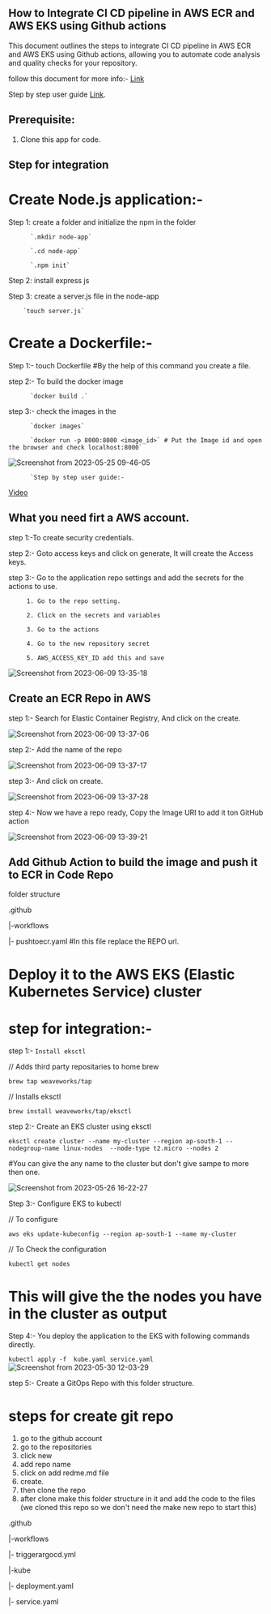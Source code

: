 ## How to Integrate CI CD pipeline in AWS ECR and AWS EKS using Github actions

This document outlines the steps to integrate CI CD pipeline in AWS ECR and AWS EKS using Github actions, allowing you to automate code analysis and quality checks for your repository.

follow this document for more info:- [Link](https://towardsaws.com/containerize-node-js-a25b7e9a1e85)

Step by step user guide [Link](https://drive.google.com/file/d/15imowp0o8a4CiGpMJIIFTI2Mbvm60vRS/view?usp=sharing).

## Prerequisite:
 
 1. Clone this app for code.
 

## Step for integration

# Create Node.js application:- 

Step 1: create a folder and initialize the npm in the folder

          `.mkdir node-app`
          
          `.cd node-app`
          
          `.npm init`
Step 2: install express js

Step 3: create a server.js file in the node-app 
        
        `touch server.js`
        
# Create a Dockerfile:-

Step 1:- touch Dockerfile #By the help of this command you create a file.

step 2:- To build the docker image
          
          `docker build .`

step 3:- check the images in the
          
          `docker images`
          
          `docker run -p 8000:8000 <image_id>` # Put the Image id and open the browser and check localhost:8000`
          
 ![Screenshot from 2023-05-25 09-46-05](https://github.com/gautam0101/Github-action/assets/101164301/39b86115-15a5-488f-9409-3b95c19b4b49)


          `Step by step user guide:-
 [Video](https://drive.google.com/file/d/1yyKyseGE_N07ogGZcP55pBE7Aod8CgRs/view?usp=sharing)


## What you need firt a AWS account.

step 1:-To create security credentials.

step 2:- Goto access keys and click on generate, It will create the Access keys.

step 3:- Go to the application repo settings and add the secrets for the actions to use.
         
         1. Go to the repo setting.
         
         2. Click on the secrets and variables
         
         3. Go to the actions
         
         4. Go to the new repository secret
         
         5. AWS_ACCESS_KEY_ID add this and save
           
  ![Screenshot from 2023-06-09 13-35-18](https://github.com/gautam0101/Github-action/assets/101164301/9075ef95-5056-487a-8c84-d400a8b91a7d)



## Create an ECR Repo in AWS

step 1:- Search for Elastic Container Registry, And click on the create.
 
 ![Screenshot from 2023-06-09 13-37-06](https://github.com/gautam0101/Github-action/assets/101164301/6ca0e1cf-403b-4f13-9424-de40c9aac3b1)


step 2:- Add the name of the repo

![Screenshot from 2023-06-09 13-37-17](https://github.com/gautam0101/Github-action/assets/101164301/63bcc7ab-155e-4bc1-8d31-5d72e26c30ee)


step 3:- And click on create.

![Screenshot from 2023-06-09 13-37-28](https://github.com/gautam0101/Github-action/assets/101164301/4d6c39cc-1a5c-42b5-afab-ee169daa1b13)


step 4:- Now we have a repo ready, Copy the Image URI to add it ton GitHub action

![Screenshot from 2023-06-09 13-39-21](https://github.com/gautam0101/Github-action/assets/101164301/a438d014-fb6e-4605-a9c1-b2a39fc9d0a6)



## Add Github Action to build the image and push it to ECR in Code Repo



folder structure

.github

|-workflows
      
  |- pushtoecr.yaml  #In this file replace the REPO url.



# Deploy it to the AWS EKS (Elastic Kubernetes Service) cluster

# step for integration:- 

step 1:- `Install eksctl`

// Adds third party repositaries to home brew

`brew tap weaveworks/tap`

// Installs eksctl

`brew install weaveworks/tap/eksctl`

step 2:-  Create an EKS cluster using eksctl

`eksctl create cluster --name my-cluster --region ap-south-1 --nodegroup-name linux-nodes  --node-type t2.micro --nodes 2`

#You can give the any name to the cluster but don't give sampe to more then one.

![Screenshot from 2023-05-26 16-22-27](https://github.com/gautam0101/Github-action/assets/101164301/9704902f-00dd-4843-8382-41c7831f1988)

Step 3:- Configure EKS to kubectl

// To configure

`aws eks update-kubeconfig --region ap-south-1 --name my-cluster`

// To Check the configuration 

`kubectl get nodes`

# This will give the the nodes you have in the cluster as output

Step 4:- You deploy the application to the EKS with following commands directly.

`kubectl apply -f  kube.yaml service.yaml`![Screenshot from 2023-05-30 12-03-29](https://github.com/gautam0101/Github-action/assets/101164301/49225bce-7754-4fd9-a5ef-5f1ca156c7b1)

step 5:- Create a GitOps Repo with this folder structure.

# steps for create git repo
   
   1. go to the github account
   2. go to the repositories
   3. click new
   4. add repo name
   5. click on add redme.md file
   6. create.
   7. then clone the repo
   8. after clone make this folder structure in it and add the code to the files (we cloned this repo so we don't need the make new repo to start this)

.github

|-workflows

|- triggerargocd.yml

|-kube
   
   |- deployment.yaml
   
   |- service.yaml
   
   
   
   
   
